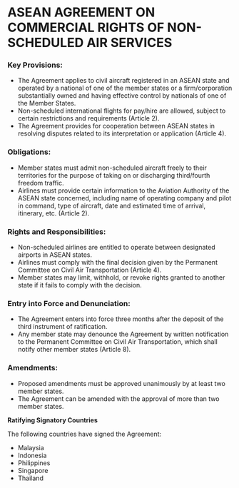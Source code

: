 **ASEAN AGREEMENT ON COMMERCIAL RIGHTS OF NON-SCHEDULED AIR SERVICES**
====================================================================

### Key Provisions:

*   The Agreement applies to civil aircraft registered in an ASEAN state and operated by a national of one of the member states or a firm/corporation substantially owned and having effective control by nationals of one of the Member States.
*   Non-scheduled international flights for pay/hire are allowed, subject to certain restrictions and requirements (Article 2).
*   The Agreement provides for cooperation between ASEAN states in resolving disputes related to its interpretation or application (Article 4).

### Obligations:

*   Member states must admit non-scheduled aircraft freely to their territories for the purpose of taking on or discharging third/fourth freedom traffic.
*   Airlines must provide certain information to the Aviation Authority of the ASEAN state concerned, including name of operating company and pilot in command, type of aircraft, date and estimated time of arrival, itinerary, etc. (Article 2).

### Rights and Responsibilities:

*   Non-scheduled airlines are entitled to operate between designated airports in ASEAN states.
*   Airlines must comply with the final decision given by the Permanent Committee on Civil Air Transportation (Article 4).
*   Member states may limit, withhold, or revoke rights granted to another state if it fails to comply with the decision.

### Entry into Force and Denunciation:

*   The Agreement enters into force three months after the deposit of the third instrument of ratification.
*   Any member state may denounce the Agreement by written notification to the Permanent Committee on Civil Air Transportation, which shall notify other member states (Article 8).

### Amendments:

*   Proposed amendments must be approved unanimously by at least two member states.
*   The Agreement can be amended with the approval of more than two member states.

**Ratifying Signatory Countries**

The following countries have signed the Agreement:

*   Malaysia
*   Indonesia
*   Philippines
*   Singapore
*   Thailand